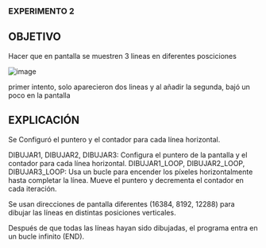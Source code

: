 ### EXPERIMENTO 2

## OBJETIVO

Hacer que en pantalla se muestren 3 lineas en diferentes posciciones

![image](https://github.com/user-attachments/assets/34eeeb19-404b-4320-a67e-98b4ba2ed425)

primer intento, solo aparecieron dos lineas y al añadir la segunda, bajó un poco en la pantalla

## EXPLICACIÓN

Se Configuró el puntero y el contador para cada línea horizontal.

DIBUJAR1, DIBUJAR2, DIBUJAR3: Configura el puntero de la pantalla y el contador para cada línea horizontal.
DIBUJAR1_LOOP, DIBUJAR2_LOOP, DIBUJAR3_LOOP: Usa un bucle para encender los píxeles horizontalmente hasta completar la línea. Mueve el puntero y decrementa el contador en cada iteración.

Se usan direcciones de pantalla diferentes (16384, 8192, 12288) para dibujar las líneas en distintas posiciones verticales.

Después de que todas las líneas hayan sido dibujadas, el programa entra en un bucle infinito (END).
